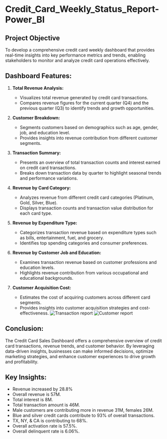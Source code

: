 # Credit_Card_Weekly_Status_Report-Power_BI

## Project Objective

To develop a comprehensive credit card weekly dashboard that provides real-time insights into key performance metrics and trends, enabling stakeholders to monitor and analyze credit card operations effectively.

## Dashboard Features:

1. **Total Revenue Analysis:** 
   - Visualizes total revenue generated by credit card transactions.
   - Compares revenue figures for the current quarter (Q4) and the previous quarter (Q3) to identify trends and growth opportunities.
  
2. **Customer Breakdown:** 
   - Segments customers based on demographics such as age, gender, job, and education level.
   - Provides insights into revenue contribution from different customer segments.

3. **Transaction Summary:** 
   - Presents an overview of total transaction counts and interest earned on credit card transactions.
   - Breaks down transaction data by quarter to highlight seasonal trends and performance variations.

4. **Revenue by Card Category:** 
   - Analyzes revenue from different credit card categories (Platinum, Gold, Silver, Blue).
   - Displays transaction counts and transaction value distribution for each card type.

5. **Revenue by Expenditure Type:** 
   - Categorizes transaction revenue based on expenditure types such as bills, entertainment, fuel, and grocery.
   - Identifies top spending categories and consumer preferences.
   
6. **Revenue by Customer Job and Education:** 
   - Examines transaction revenue based on customer professions and education levels.
   - Highlights revenue contribution from various occupational and educational backgrounds.

7. **Customer Acquisition Cost:** 
   - Estimates the cost of acquiring customers across different card segments.
   - Provides insights into customer acquisition strategies and cost-effectiveness.
![Transaction report](https://github.com/Jayant-Projects/Credit_Card_Weekly_Status_Report-Power_BI/assets/142287323/c516edeb-034f-4574-a79d-72e46b0fc42b)
![Customer report](https://github.com/Jayant-Projects/Credit_Card_Weekly_Status_Report-Power_BI/assets/142287323/6392f7fd-ee8b-4149-bb8f-1cfe7899f182)

## Conclusion:

The Credit Card Sales Dashboard offers a comprehensive overview of credit card transactions, revenue trends, and customer behavior. By leveraging data-driven insights, businesses can make informed decisions, optimize marketing strategies, and enhance customer experiences to drive growth and profitability.

## Key Insights:
- Revenue increased by 28.8%
- Overall revenue is 57M.
- Total interest is 8M.
- Total transaction amount is 46M.
- Male customers are contributing more in revenue 31M, females 26M.
- Blue and silver credit cards contribute to 93% of overall transactions.
- TX, NY, & CA is contributing to 68%.
- Overall activation rate is 57.5%.
- Overall delinquent rate is 6.06%.
